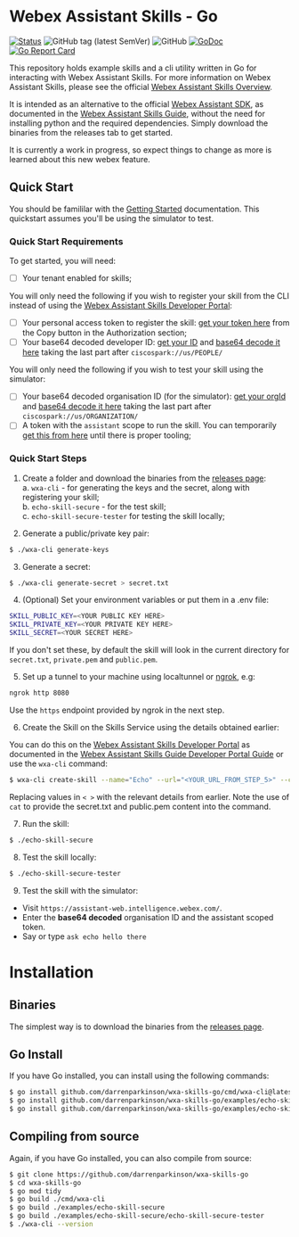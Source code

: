 # Webex Assistant Skills - Go

[![Status](https://img.shields.io/badge/status-wip-yellow)](https://github.com/darrenparkinson/wxa-skills-go) ![GitHub tag (latest SemVer)](https://img.shields.io/github/v/tag/darrenparkinson/wxa-skills-go) ![GitHub](https://img.shields.io/github/license/darrenparkinson/wxa-skills-go?color=brightgreen) [![GoDoc](https://pkg.go.dev/badge/darrenparkinson/wxa-skills-go)](https://pkg.go.dev/github.com/darrenparkinson/wxa-skills-go) [![Go Report Card](https://goreportcard.com/badge/github.com/darrenparkinson/wxa-skills-go)](https://goreportcard.com/report/github.com/darrenparkinson/wxa-skills-go)

This repository holds example skills and a cli utility written in Go for interacting with Webex Assistant Skills.  For more information on Webex Assistant Skills, please see the official [Webex Assistant Skills Overview](https://developer.webex.com/docs/webex-assistant-skills-overview).

It is intended as an alternative to the official [Webex Assistant SDK](https://github.com/cisco/webex-assistant-sdk), as documented in the [Webex Assistant Skills Guide](https://developer.webex.com/docs/api/guides/webex-assistant-skills-guide), without the need for installing python and the required dependencies.  Simply download the binaries from the releases tab to get started.  

It is currently a work in progress, so expect things to change as more is learned about this new webex feature.

## Quick Start

You should be famililar with the [Getting Started](https://github.com/cisco/webex-assistant-sdk/tree/main/get_started_documentation#create-skill-on-skills-service) documentation. This quickstart assumes you'll be using the simulator to test.

### Quick Start Requirements

To get started, you will need:

* [ ] Your tenant enabled for skills;

You will only need the following if you wish to register your skill from the CLI instead of using the [Webex Assistant Skills Developer Portal](https://skills-developer.intelligence.webex.com/):  

* [ ] Your personal access token to register the skill: [get your token here](https://developer.webex.com/docs/api/v1/people/list-people) from the Copy button in the Authorization section;
* [ ] Your base64 decoded developer ID: [get your ID](https://developer.webex.com/docs/api/v1/people/get-my-own-details) and [base64 decode it here](https://www.base64decode.org/)  taking the last part after `ciscospark://us/PEOPLE/`
 
You will only need the following if you wish to test your skill using the simulator:  

* [ ] Your base64 decoded organisation ID (for the simulator): [get your orgId](https://developer.webex.com/docs/api/v1/people/get-my-own-details) and [base64 decode it here](https://www.base64decode.org/) taking the last part after `ciscospark://us/ORGANIZATION/`
* [ ] A token with the `assistant` scope to run the skill.  You can temporarily [get this from here](https://3bfnei7xs2.execute-api.us-east-1.amazonaws.com/production/wxa-token) until there is proper tooling;

### Quick Start Steps

1. Create a folder and download the binaries from the [releases page](https://github.com/darrenparkinson/wxa-skills-go/releases):  
    a. `wxa-cli` - for generating the keys and the secret, along with registering your skill;  
    b. `echo-skill-secure` - for the test skill;  
    c. `echo-skill-secure-tester` for testing the skill locally;  

2. Generate a public/private key pair: 
```sh
$ ./wxa-cli generate-keys
```

3. Generate a secret: 
```sh
$ ./wxa-cli generate-secret > secret.txt
```

4. (Optional) Set your environment variables or put them in a .env file:
```sh
SKILL_PUBLIC_KEY=<YOUR PUBLIC KEY HERE>
SKILL_PRIVATE_KEY=<YOUR PRIVATE KEY HERE>
SKILL_SECRET=<YOUR SECRET HERE>
```

If you don't set these, by default the skill will look in the current directory for `secret.txt`, `private.pem` and `public.pem`.

5. Set up a tunnel to your machine using localtunnel or [ngrok](https://ngrok.com), e.g:

```sh
ngrok http 8080
```

Use the `https` endpoint provided by ngrok in the next step.

6. Create the Skill on the Skills Service using the details obtained earlier:

You can do this on the [Webex Assistant Skills Developer Portal](https://skills-developer.intelligence.webex.com/) as documented in the [Webex Assistant Skills Guide Developer Portal Guide](https://developer.webex.com/docs/api/guides/webex-assistant-skills-guide-developer-portal-guide) or use the `wxa-cli` command:

```sh
$ wxa-cli create-skill --name="Echo" --url="<YOUR_URL_FROM_STEP_5>" --contact="<YOUR_EMAIL>" -secret="$(cat secret.txt)" --public="$(cat public.pem)" --token="<YOUR_PERSONAL_ACCESS_TOKEN>" --developerid="<YOUR_DEVELOPER_ID>"
```

Replacing values in `< >` with the relevant details from earlier. Note the use of `cat` to provide the secret.txt and public.pem content into the command.

7. Run the skill:
```sh
$ ./echo-skill-secure
```

8. Test the skill locally:
```sh
$ ./echo-skill-secure-tester
```

9. Test the skill with the simulator:

* Visit `https://assistant-web.intelligence.webex.com/`.  
* Enter the **base64 decoded** organisation ID and the assistant scoped token.  
* Say or type `ask echo hello there`

# Installation

## Binaries

The simplest way is to download the binaries from the [releases page](https://github.com/darrenparkinson/wxa-skills-go/releases).

## Go Install

If you have Go installed, you can install using the following commands:

```sh
$ go install github.com/darrenparkinson/wxa-skills-go/cmd/wxa-cli@latest
$ go install github.com/darrenparkinson/wxa-skills-go/examples/echo-skill-secure@latest
$ go install github.com/darrenparkinson/wxa-skills-go/examples/echo-skill-secure/cmd/echo-skill-secure-tester@latest
```

## Compiling from source

Again, if you have Go installed, you can also compile from source:

```sh
$ git clone https://github.com/darrenparkinson/wxa-skills-go
$ cd wxa-skills-go
$ go mod tidy
$ go build ./cmd/wxa-cli
$ go build ./examples/echo-skill-secure
$ go build ./examples/echo-skill-secure/echo-skill-secure-tester
$ ./wxa-cli --version
```